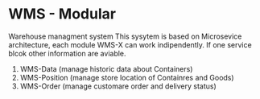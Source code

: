 # WMS - Modular
Warehouse managment system
This sysytem is based on Microsevice architecture, each module WMS-X can work indipendently. If one service blcok other information are aviable.

1) WMS-Data (manage historic data about Containers)
2) WMS-Position (manage store location of Containres and Goods)
3) WMS-Order (manage customare order and delivery status)



